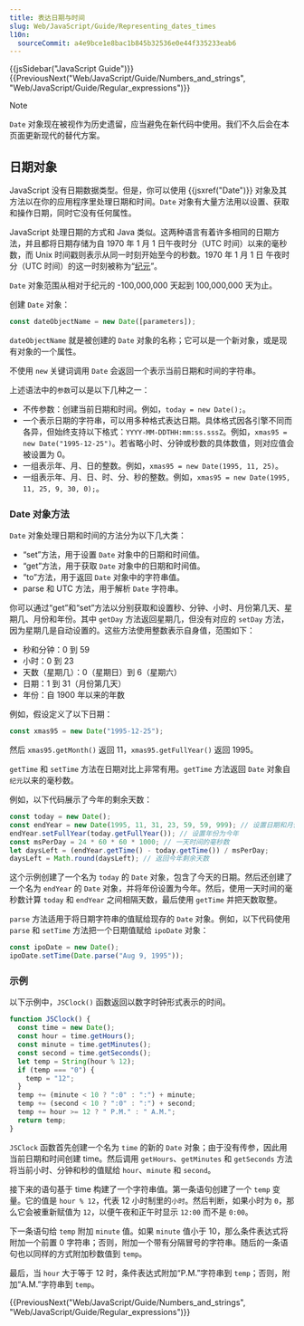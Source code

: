 ```yaml
---
title: 表达日期与时间
slug: Web/JavaScript/Guide/Representing_dates_times
l10n:
  sourceCommit: a4e9bce1e8bac1b845b32536e0e44f335233eab6
---
```


{{jsSidebar("JavaScript Guide")}} {{PreviousNext("Web/JavaScript/Guide/Numbers_and_strings", "Web/JavaScript/Guide/Regular_expressions")}}

> [!NOTE]
> `Date` 对象现在被视作为历史遗留，应当避免在新代码中使用。我们不久后会在本页面更新现代的替代方案。

## 日期对象

JavaScript 没有日期数据类型。但是，你可以使用 {{jsxref("Date")}} 对象及其方法以在你的应用程序里处理日期和时间。`Date` 对象有大量方法用以设置、获取和操作日期，同时它没有任何属性。

JavaScript 处理日期的方式和 Java 类似。这两种语言有着许多相同的日期方法，并且都将日期存储为自 1970 年 1 月 1 日午夜时分（UTC 时间）以来的毫秒数，而 Unix 时间戳则表示从同一时刻开始至今的秒数。1970 年 1 月 1 日 午夜时分（UTC 时间）的这一时刻被称为“[纪元](/zh-CN/docs/Web/JavaScript/Reference/Global_Objects/Date#纪元、时间戳和无效日期)”。

`Date` 对象范围从相对于纪元的 -100,000,000 天起到 100,000,000 天为止。

创建 `Date` 对象：

```js
const dateObjectName = new Date([parameters]);
```

`dateObjectName` 就是被创建的 `Date` 对象的名称；它可以是一个新对象，或是现有对象的一个属性。

不使用 `new` 关键词调用 `Date` 会返回一个表示当前日期和时间的字符串。

上述语法中的`参数`可以是以下几种之一：

- 不传参数：创建当前日期和时间。例如，`today = new Date();`。
- 一个表示日期的字符串，可以用多种格式表达日期。具体格式因各引擎不同而各异，但始终支持以下格式：`YYYY-MM-DDTHH:mm:ss.sssZ`。例如，`xmas95 = new Date("1995-12-25")`。若省略小时、分钟或秒数的具体数值，则对应值会被设置为 0。
- 一组表示年、月、日的整数。例如，`xmas95 = new Date(1995, 11, 25)`。
- 一组表示年、月、日、时、分、秒的整数。例如，`xmas95 = new Date(1995, 11, 25, 9, 30, 0);`。

### Date 对象方法

`Date` 对象处理日期和时间的方法分为以下几大类：

- “set”方法，用于设置 `Date` 对象中的日期和时间值。
- “get”方法，用于获取 `Date` 对象中的日期和时间值。
- “to”方法，用于返回 `Date` 对象中的字符串值。
- parse 和 UTC 方法，用于解析 `Date` 字符串。

你可以通过“get”和“set”方法以分别获取和设置秒、分钟、小时、月份第几天、星期几、月份和年份。其中 `getDay` 方法返回星期几，但没有对应的 `setDay` 方法，因为星期几是自动设置的。这些方法使用整数表示自身值，范围如下：

- 秒和分钟：0 到 59
- 小时：0 到 23
- 天数（星期几）：0（星期日）到 6（星期六）
- 日期：1 到 31（月份第几天）
- 年份：自 1900 年以来的年数

例如，假设定义了以下日期：

```js
const xmas95 = new Date("1995-12-25");
```

然后 `xmas95.getMonth()` 返回 11，`xmas95.getFullYear()` 返回 1995。

`getTime` 和 `setTime` 方法在日期对比上非常有用。`getTime` 方法返回 `Date` 对象自`纪元`以来的毫秒数。

例如，以下代码展示了今年的剩余天数：

```js
const today = new Date();
const endYear = new Date(1995, 11, 31, 23, 59, 59, 999); // 设置日期和月份
endYear.setFullYear(today.getFullYear()); // 设置年份为今年
const msPerDay = 24 * 60 * 60 * 1000; // 一天时间的毫秒数
let daysLeft = (endYear.getTime() - today.getTime()) / msPerDay;
daysLeft = Math.round(daysLeft); // 返回今年剩余天数
```

这个示例创建了一个名为 `today` 的 `Date` 对象，包含了今天的日期。然后还创建了一个名为 `endYear` 的 `Date` 对象，并将年份设置为今年。然后，使用一天时间的毫秒数计算 `today` 和 `endYear` 之间相隔天数，最后使用 `getTime` 并把天数取整。

`parse` 方法适用于将日期字符串的值赋给现存的 `Date` 对象。例如，以下代码使用 `parse` 和 `setTime` 方法把一个日期值赋给 `ipoDate` 对象：

```js
const ipoDate = new Date();
ipoDate.setTime(Date.parse("Aug 9, 1995"));
```

### 示例

以下示例中，`JSClock()` 函数返回以数字时钟形式表示的时间。

```js
function JSClock() {
  const time = new Date();
  const hour = time.getHours();
  const minute = time.getMinutes();
  const second = time.getSeconds();
  let temp = String(hour % 12);
  if (temp === "0") {
    temp = "12";
  }
  temp += (minute < 10 ? ":0" : ":") + minute;
  temp += (second < 10 ? ":0" : ":") + second;
  temp += hour >= 12 ? " P.M." : " A.M.";
  return temp;
}
```

`JSClock` 函数首先创建一个名为 `time` 的新的 `Date` 对象；由于没有传参，因此用当前日期和时间创建 time。然后调用 `getHours`、`getMinutes` 和 `getSeconds` 方法将当前小时、分钟和秒的值赋给 `hour`、`minute` 和 `second`。

接下来的语句基于 time 构建了一个字符串值。第一条语句创建了一个 `temp` 变量。它的值是 `hour % 12`，代表 12 小时制里的`小时`。然后判断，如果小时为 `0`，那么它会被重新赋值为 `12`，以便午夜和正午时显示 `12:00` 而不是 `0:00`。

下一条语句给 `temp` 附加 `minute` 值。如果 `minute` 值小于 10，那么条件表达式将附加一个前置 0 字符串；否则，附加一个带有分隔冒号的字符串。随后的一条语句也以同样的方式附加秒数值到 `temp`。

最后，当 `hour` 大于等于 12 时，条件表达式附加“P.M.”字符串到 `temp`；否则，附加“A.M.”字符串到 `temp`。

{{PreviousNext("Web/JavaScript/Guide/Numbers_and_strings", "Web/JavaScript/Guide/Regular_expressions")}}
